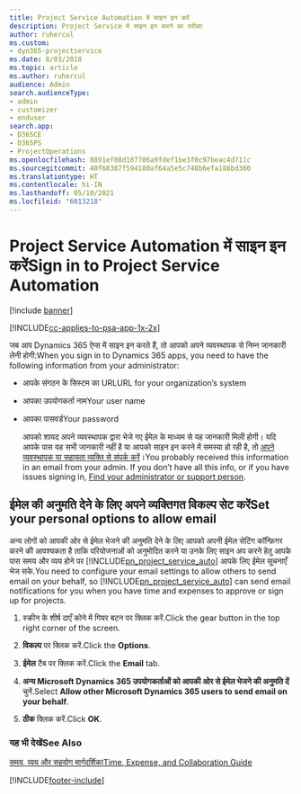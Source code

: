 ```yaml
---
title: Project Service Automation में साइन इन करें
description: Project Service में साइन इन करने का तरीका
author: ruhercul
ms.custom:
- dyn365-projectservice
ms.date: 8/03/2018
ms.topic: article
ms.author: ruhercul
audience: Admin
search.audienceType:
- admin
- customizer
- enduser
search.app:
- D365CE
- D365PS
- ProjectOperations
ms.openlocfilehash: 8891ef08d187706a9fdef1be3f0c97beac4d711c
ms.sourcegitcommit: 40f68387f594180af64a5e5c748b6efa188bd300
ms.translationtype: HT
ms.contentlocale: hi-IN
ms.lasthandoff: 05/10/2021
ms.locfileid: "6013218"
---
```

# <a name="sign-in-to-project-service-automation"></a><span data-ttu-id="424be-103">Project Service Automation में साइन इन करें</span><span class="sxs-lookup"><span data-stu-id="424be-103">Sign in to Project Service Automation</span></span>

[!include [banner](../includes/psa-now-project-operations.md)]

[!INCLUDE[cc-applies-to-psa-app-1x-2x](../includes/cc-applies-to-psa-app-1x-2x.md)]

<span data-ttu-id="424be-104">जब आप Dynamics 365 ऐप्स में साइन इन करते हैं, तो आपको अपने व्यवस्थापक से निम्न जानकारी लेनी होगी:</span><span class="sxs-lookup"><span data-stu-id="424be-104">When you sign in to Dynamics 365 apps, you need to have the following information from your administrator:</span></span>  
  
- <span data-ttu-id="424be-105">आपके संगठन के सिस्टम का URL</span><span class="sxs-lookup"><span data-stu-id="424be-105">URL for your organization’s system</span></span>  
  
- <span data-ttu-id="424be-106">आपका उपयोगकर्ता नाम</span><span class="sxs-lookup"><span data-stu-id="424be-106">Your user name</span></span>  
  
- <span data-ttu-id="424be-107">आपका पासवर्ड</span><span class="sxs-lookup"><span data-stu-id="424be-107">Your password</span></span>  
  
  <span data-ttu-id="424be-108">आपको शायद अपने व्यवस्थापक द्वारा भेजे गए ईमेल के माध्यम से यह जानकारी मिली होगी। यदि आपके पास यह सभी जानकारी नहीं है या आपको साइन इन करने में समस्या हो रही है, तो [अपने व्यवस्थापक या सहायता व्यक्ति से संपर्क करें](/dynamics365/customerengagement/on-premises/basics/find-administrator-support)।</span><span class="sxs-lookup"><span data-stu-id="424be-108">You probably received this information in an email from your admin. If you don’t have all this info, or if you have issues signing in, [Find your administrator or support person](/dynamics365/customerengagement/on-premises/basics/find-administrator-support).</span></span>  
  
## <a name="set-your-personal-options-to-allow-email"></a><span data-ttu-id="424be-109">ईमेल की अनुमति देने के लिए अपने व्यक्तिगत विकल्प सेट करें</span><span class="sxs-lookup"><span data-stu-id="424be-109">Set your personal options to allow email</span></span>  
 <span data-ttu-id="424be-110">अन्य लोगों को आपकी ओर से ईमेल भेजने की अनुमति देने के लिए आपको अपनी ईमेल सेटिंग कॉन्फ़िगर करने की आवश्यकता है ताकि परियोजनाओं को अनुमोदित करने या उनके लिए साइन अप करने हेतु आपके पास समय और व्यय होने पर [!INCLUDE[pn_project_service_auto](../includes/pn-project-service-auto.md)] आपके लिए ईमेल सूचनाएँ भेज सके.</span><span class="sxs-lookup"><span data-stu-id="424be-110">You need to configure your email settings to allow others to send email on your behalf, so [!INCLUDE[pn_project_service_auto](../includes/pn-project-service-auto.md)] can send email notifications for you when you have time and expenses to approve or sign up for projects.</span></span>  
  
1.  <span data-ttu-id="424be-111">स्क्रीन के शीर्ष दाएँ कोने में गियर बटन पर क्लिक करें.</span><span class="sxs-lookup"><span data-stu-id="424be-111">Click the gear button in the top right corner of the screen.</span></span>  
  
2.  <span data-ttu-id="424be-112">**विकल्प** पर क्लिक करें.</span><span class="sxs-lookup"><span data-stu-id="424be-112">Click the **Options**.</span></span>  
  
3.  <span data-ttu-id="424be-113">**ईमेल** टैब पर क्लिक करें.</span><span class="sxs-lookup"><span data-stu-id="424be-113">Click the **Email** tab.</span></span>  
  
4.  <span data-ttu-id="424be-114">**अन्य Microsoft Dynamics 365 उपयोगकर्ताओं को आपकी ओर से ईमेल भेजने की अनुमति दें** चुनें.</span><span class="sxs-lookup"><span data-stu-id="424be-114">Select **Allow other Microsoft Dynamics 365 users to send email on your behalf**.</span></span>  
  
5.  <span data-ttu-id="424be-115">**ठीक** क्लिक करें.</span><span class="sxs-lookup"><span data-stu-id="424be-115">Click **OK**.</span></span>  
  
### <a name="see-also"></a><span data-ttu-id="424be-116">यह भी देखें</span><span class="sxs-lookup"><span data-stu-id="424be-116">See Also</span></span>  
 [<span data-ttu-id="424be-117">समय, व्यय और सहयोग मार्गदर्शिका</span><span class="sxs-lookup"><span data-stu-id="424be-117">Time, Expense, and Collaboration Guide</span></span>](../psa/time-expense-collaboration-guide.md)


[!INCLUDE[footer-include](../includes/footer-banner.md)]